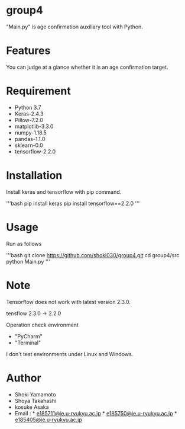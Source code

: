 # group4

 "Main.py" is age confirmation auxiliary tool with Python.

# Features

You can judge at a glance whether it is an age confirmation target.

# Requirement

* Python 3.7
* Keras-2.4.3
* Pillow-7.2.0
* matplotlib-3.3.0
* numpy-1.18.5
* pandas-1.1.0
* sklearn-0.0
* tensorflow-2.2.0

# Installation

Install keras and tensorflow with pip command.

'''bash
pip install keras
pip install tensorflow==2.2.0
'''

# Usage

Run as follows

'''bash
git clone https://github.com/shoki030/group4.git
cd group4/src
python Main.py 
'''

# Note
Tensorflow does not work with latest version 2.3.0.

tensflow 2.3.0 → 2.2.0

Operation check environment
* "PyCharm" 
* "Terminal"

I don't test environments under Linux and Windows.

# Author
* Shoki Yamamoto
* Shoya Takahashi
* kosuke Asaka
* Email : * e185711@ie.u-ryukyu.ac.jp
          * e185750@ie.u-ryukyu.ac.jp
          * e185405@ie.u-ryukyu.ac.jp
